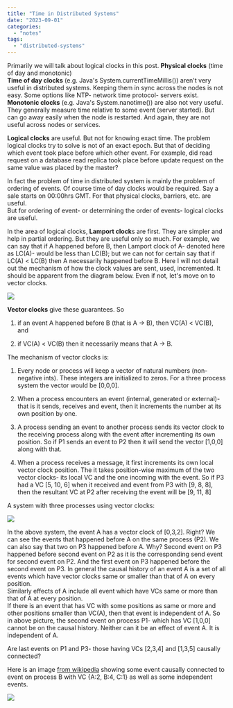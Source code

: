 ```yaml
---
title: "Time in Distributed Systems"
date: "2023-09-01"
categories: 
  - "notes"
tags: 
  - "distributed-systems"
---
```

Primarily we will talk about logical clocks in this post.
**Physical clocks** (time of day and monotonic)  
**Time of day clocks** (e.g. Java's System.currentTimeMillis()) aren't very useful in distributed systems. Keeping them in sync across the nodes is not easy. Some options like NTP- network time protocol- servers exist.  
**Monotonic clocks** (e.g. Java's System.nanotime()) are also not very useful. They generally measure time relative to some event (server started). But can go away easily when the node is restarted. And again, they are not useful across nodes or services.

**Logical clocks** are useful. But not for knowing exact time. The problem logical clocks try to solve is not of an exact epoch. But that of deciding which event took place before which other event. For example, did read request on a database read replica took place before update request on the same value was placed by the master?

In fact the problem of time in distributed system is mainly the problem of ordering of events. Of course time of day clocks would be required. Say a sale starts on 00:00hrs GMT. For that physical clocks, barriers, etc. are useful.  
But for ordering of event- or determining the order of events- logical clocks are useful.

In the area of logical clocks, **Lamport clock**s are first. They are simpler and help in partial ordering. But they are useful only so much. For example, we can say that if A happened before B, then Lamport clock of A- denoted here as LC(A)- would be less than LC(B); but we can not for certain say that if LC(A) < LC(B) then A necessarily happened before B. Here I will not detail out the mechanism of how the clock values are sent, used, incremented. It should be apparent from the diagram below. Even if not, let's move on to vector clocks.

![](https://abjtechblog.files.wordpress.com/2023/09/lc_shortcoming.png?w=1024)

**Vector clocks** give these guarantees. So

1. if an event A happened before B (that is A -> B), then VC(A) < VC(B), and

3. if VC(A) < VC(B) then it necessarily means that A -> B.

The mechanism of vector clocks is:

1. Every node or process will keep a vector of natural numbers (non-negative ints). These integers are initialized to zeros. For a three process system the vector would be \[0,0,0\].

3. When a process encounters an event (internal, generated or external)- that is it sends, receives and event, then it increments the number at its own position by one.

5. A process sending an event to another process sends its vector clock to the receiving process along with the event after incrementing its own position. So if P1 sends an event to P2 then it will send the vector \[1,0,0\] along with that.

7. When a process receives a message, it first increments its own local vector clock position. The it takes position-wise maximum of the two vector clocks- its local VC and the one incoming with the event. So if P3 had a VC \[5, 10, 6\] when it received and event from P3 with \[9, 8, 8\], then the resultant VC at P2 after receiving the event will be \[9, 11, 8\]

A system with three processes using vector clocks:

![](https://abjtechblog.files.wordpress.com/2023/09/vector_clocks.png?w=1024)

  
In the above system, the event A has a vector clock of \[0,3,2\]. Right? We can see the events that happened before A on the same process (P2). We can also say that two on P3 happened before A. Why? Second event on P3 happened before second event on P2 as it is the corresponding send event for second event on P2. And the first event on P3 happened before the second event on P3. In general the causal history of an event A is a set of all events which have vector clocks same or smaller than that of A on every position.  
Similarly effects of A include all event which have VCs same or more than that of A at every position.  
If there is an event that has VC with some positions as same or more and other positions smaller than VC(A), then that event is independent of A. So in above picture, the second event on process P1- which has VC \[1,0,0\] cannot be on the causal history. Neither can it be an effect of event A. It is independent of A.

Are last events on P1 and P3- those having VCs \[2,3,4\] and \[1,3,5\] causally connected?

Here is an image [from wikipedia](https://en.wikipedia.org/wiki/Vector_clock) showing some event causally connected to event on process B with VC {A:2, B:4, C:1} as well as some independent events.

![](https://abjtechblog.files.wordpress.com/2023/09/vector_clock.svg_.png?w=1024)
